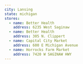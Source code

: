```yaml
---
city: Lansing
state: michigan
stores:
  - name: Better Health
    address: 6235 West Saginaw
  - name: Better Health
    address: 305 N. Clippert
  - name: Capital City Market
    address: 600 E Michigan Avenue
  - name: Horrocks Farm Market
    address: 7420 W SAGINAW HWY
---
```

